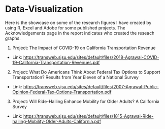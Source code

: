 # Data-Visualization
Here is the showcase on some of the research figures I have created by using R, Excel and Adobe for some published projects. The Acknowledgements page in the report indicates who created the reseach graphs.

1. Project: The Impact of COVID-19 on California Transportation Revenue
- Link: https://transweb.sjsu.edu/sites/default/files/2018-Agrawal-COVID-19-California-Transportation-Revenues.pdf

2. Project: What Do Americans Think About Federal Tax Options to Support Transportation? Results from Year Eleven of a National Survey
- Link: https://transweb.sjsu.edu/sites/default/files/2007-Agrawal-Public-Opinion-Federal-Tax-Options-Transportation.pdf

3. Project: Will Ride-Hailing Enhance Mobility for Older Adults? A California Survey
- Link: https://transweb.sjsu.edu/sites/default/files/1815-Agrawal-Ride-hailing-Mobility-Older-Adults-California.pdf

